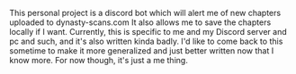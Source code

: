 This personal project is a discord bot which will alert me of new chapters uploaded to dynasty-scans.com
It also allows me to save the chapters locally if I want.
Currently, this is specific to me and my Discord server and pc and such, and it's also written kinda badly.
I'd like to come back to this sometime to make it more generalized and just better written now that I know more. For now though, it's just a me thing.
